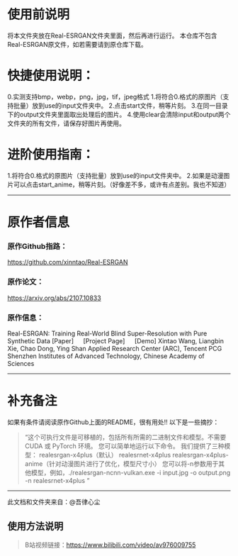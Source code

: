 # 使用前说明
将本文件夹放在Real-ESRGAN文件夹里面，然后再进行运行。
本仓库不包含Real-ESRGAN原文件，如若需要请到原仓库下载。

# 快捷使用说明：
0.实测支持bmp，webp，png，jpg，tif，jpeg格式
1.将符合0.格式的原图片（支持批量）放到use的input文件夹中。
2.点击start文件，稍等片刻。
3.在同一目录下的output文件夹里面取出处理后的图片。
4.使用clear会清除input和output两个文件夹的所有文件，请保存好图片再使用。

# 进阶使用指南：
1.将符合0.格式的原图片（支持批量）放到use的input文件夹中。
2.如果是动漫图片可以点击start_anime，稍等片刻。（好像差不多，或许有点差别。我也不知道）

***

# 原作者信息
### 原作Github指路：
https://github.com/xinntao/Real-ESRGAN

### 原作论文：
https://arxiv.org/abs/2107.10833

### 原作信息：
Real-ESRGAN: Training Real-World Blind Super-Resolution with Pure Synthetic Data
[Paper]   [Project Page]   [Demo]
Xintao Wang, Liangbin Xie, Chao Dong, Ying Shan
Applied Research Center (ARC), Tencent PCG
Shenzhen Institutes of Advanced Technology, Chinese Academy of Sciences

***

# 补充备注
如果有条件请阅读原作Github上面的README，很有用处!!
以下是一些摘抄：

>   “这个可执行文件是可移植的，包括所有所需的二进制文件和模型。不需要 CUDA 或 PyTorch 环境。
    您可以简单地运行以下命令。
    我们提供了三种模型：
    realesrgan-x4plus（默认）
    realesrnet-x4plus
    realesrgan-x4plus-anime（针对动漫图片进行了优化，模型尺寸小）
    您可以将-n参数用于其他模型，例如，./realesrgan-ncnn-vulkan.exe -i input.jpg -o output.png -n realesrnet-x4plus
    ”

***
此文档和文件夹来自：@吾律心尘
## 使用方法说明
>B站视频链接：https://www.bilibili.com/video/av976009755